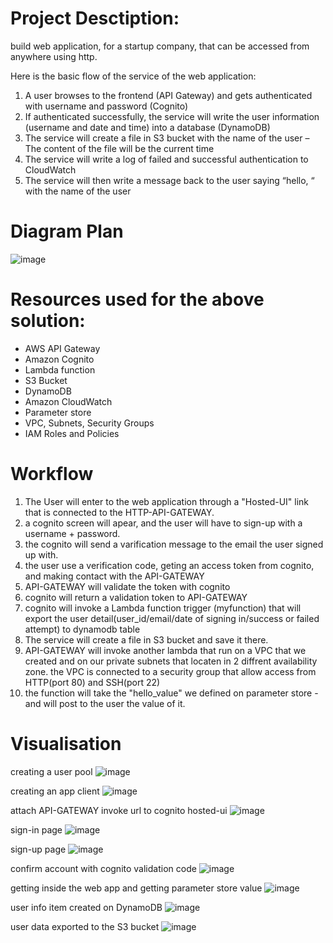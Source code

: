 # Project Desctiption:

build web application, for a startup company, that can be accessed from anywhere using http.

Here is the basic flow of the service of the web application:
1. A user browses to the frontend (API Gateway) and gets authenticated with username and password
(Cognito)
2. If authenticated successfully, the service will write the user information (username and date and time) into a
database (DynamoDB)
3. The service will create a file in S3 bucket with the name of the user – The content of the file will be the
current time
4. The service will write a log of failed and successful authentication to CloudWatch
5. The service will then write a message back to the user saying “hello, “ with the name of the user


# Diagram Plan

![image](images/Architecture.JPG)

 
# Resources used for the above solution:

* AWS API Gateway
* Amazon Cognito
* Lambda function
* S3 Bucket
* DynamoDB
* Amazon CloudWatch
* Parameter store
* VPC, Subnets, Security Groups
* IAM Roles and Policies


# Workflow

1) The User will enter to the web application through a "Hosted-UI" link that is connected to the HTTP-API-GATEWAY.
2) a cognito screen will apear, and the user will have to sign-up with a username + password.
4) the cognito will send a varification message to the email the user signed up with.
5) the user use a verification code, geting an access token from cognito, and making contact with the API-GATEWAY
6) API-GATEWAY will validate the token with cognito
7) cognito will return a validation token to API-GATEWAY
8) cognito will invoke a Lambda function trigger (myfunction) that will export the user detail(user_id/email/date of signing in/success or failed attempt) to dynamodb table
9) The service will create a file in S3 bucket and save it there.
10) API-GATEWAY will invoke another lambda that run on a VPC that we created and on our private subnets that locaten in 2 diffrent availability zone. the VPC is connected to a security group that allow access from HTTP(port 80) and SSH(port 22)
11) the function will take the "hello_value" we defined on parameter store - and will post to the user the value of it.


# Visualisation

creating a user pool
![image](images/1.JPG)


creating an app client
![image](images/2.JPG)


attach API-GATEWAY invoke url to cognito hosted-ui
![image](images/3.JPG)


sign-in page
![image](images/sign-in.JPG)


sign-up page
![image](images/sign-up.JPG)


confirm account with cognito validation code
![image](images/validation.JPG)


getting inside the web app and getting parameter store value
![image](images/4.JPG)


user info item created on DynamoDB
![image](images/5.JPG)


user data exported to the S3 bucket
![image](images/7.JPG)